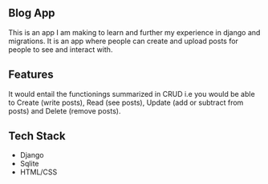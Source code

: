 ## Blog App
This is an app I am making to learn and further my experience in django and migrations. It is an app where people can create and upload posts for people to see and interact with. 

## Features
It would entail the functionings summarized in CRUD i.e you would be able to Create (write posts), Read (see posts), Update (add or subtract from posts) and Delete (remove posts).

## Tech Stack 
- Django
- Sqlite
- HTML/CSS
